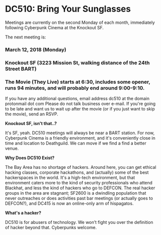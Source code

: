 # DC510: Bring Your Sunglasses
Meetings are currently on the second Monday of each month, immediately following Cyberpunk Cinema at the Knockout SF.


The next meeting is:


### March 12, 2018 (Monday)
### Knockout SF (3223 Mission St, walking distance of the 24th Street BART)
### The Movie (They Live) starts at 6:30, includes some opener, runs 94 minutes, and will probably end around 9:00-9:10.


If you have any additional questions, email
address dc510 at the domain protonmail dot com
Please do not talk business over e-mail. If you're going to be late and want us to wait up after the movie (or if you just want to skip the movie), send an RSVP.


**Knockout SF, isn't that..?**

It's SF, yeah. DC510 meetings will always be near a BART station. For now, Cyberpunk Cinema is a friendly environment, and it's conveniently close in time and location to Deathguild. We can move if we find a find a better venue.


**Why Does DC510 Exist?**

The Bay Area has no shortage of hackers. Around here, you can get ethical hacking classes, corporate hackathons, and (actually) some of the best hackerspaces in the world. It's a high-tech environment, but that environment caters more to the kind of security professionals who attend Blackhat, and less the kind of hackers who go to DEFCON. The real hacker groups in the area are stagnant; SF2600 is a dwindling population that never outreaches or does activities past bar meetings (or actually goes to DEFCON?), and DC415 is now an online-only arm of hispagatos.


**What's a hacker?**

DC510 is for abusers of technology. We won’t fight you over the definition of hacker beyond that. Cyberpunks welcome.
